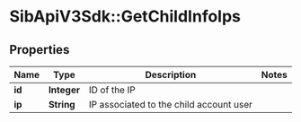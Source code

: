 # SibApiV3Sdk::GetChildInfoIps

## Properties
Name | Type | Description | Notes
------------ | ------------- | ------------- | -------------
**id** | **Integer** | ID of the IP | 
**ip** | **String** | IP associated to the child account user | 


